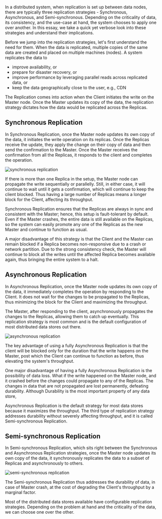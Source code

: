 In a distributed system, when replication is set up between data nodes, there are typically three replication strategies - Synchronous, Asynchronous, and Semi-synchronous. Depending on the criticality of data, its consistency, and the use-case at hand, the system chooses to apply one over another. In this essay, we take a quick yet verbose look into these strategies and understand their implications.

Before we jump into the replication strategies, let's first understand the need for them. When the data is replicated, multiple copies of the same data are created and placed on multiple machines (nodes). A system replicates the data to

-   improve availability, or
-   prepare for disaster recovery, or
-   improve performance by leveraging parallel reads across replicated data, or
-   keep the data geographically close to the user, e.g., CDN

The Replication comes into action when the Client initiates the write on the Master node. Once the Master updates its copy of the data, the replication strategy dictates how the data would be replicated across the Replicas.

## Synchronous Replication
In Synchronous Replication, once the Master node updates its own copy of the data, it initiates the write operation on its replicas. Once the Replicas receive the update, they apply the change on their copy of data and then send the confirmation to the Master. Once the Master receives the confirmation from all the Replicas, it responds to the client and completes the operation.

![synchronous replication](https://user-images.githubusercontent.com/4745789/128765459-67347320-5b77-4722-884b-015fc1b0c5fb.png)

If there is more than one Replica in the setup, the Master node can propagate the write sequentially or parallelly. Still, in either case, it will continue to wait until it gets a confirmation, which will continue to keep the client blocked. Thus having a large number of Replicas means a longer block for the Client, affecting its throughput.

Synchronous Replication ensures that the Replicas are always in sync and consistent with the Master; hence, this setup is fault-tolerant by default. Even if the Master crashes, the entire data is still available on the Replicas, so the system can easily promote any one of the Replicas as the new Master and continue to function as usual.

A major disadvantage of this strategy is that the Client and the Master can remain blocked if a Replica becomes non-responsive due to a crash or network partition. Due to the strong consistency check, the Master will continue to block all the writes until the affected Replica becomes available again, thus bringing the entire system to a halt.

## Asynchronous Replication
In Asynchronous Replication, once the Master node updates its own copy of the data, it immediately completes the operation by responding to the Client. It does not wait for the changes to be propagated to the Replicas, thus minimizing the block for the Client and maximizing the throughput.

The Master, after responding to the client, asynchronously propagates the changes to the Replicas, allowing them to catch up eventually. This replication strategy is most common and is the default configuration of most distributed data stores out there.

![asynchronous replication](https://user-images.githubusercontent.com/4745789/128765466-944bf36e-6817-4cf3-9ea4-0ffa724f0d58.png)

The key advantage of using a fully Asynchronous Replication is that the client will be blocked only for the duration that the write happens on the Master, post which the Client can continue to function as before, thus elevating the system's throughput.

One major disadvantage of having a fully Asynchronous Replication is the possibility of data loss. What if the write happened on the Master node, and it crashed before the changes could propagate to any of the Replicas. The changes in data that are not propagated are lost permanently, defeating durability. Although Durability is the most important property of any data store,

Asynchronous Replication is the default strategy for most data stores because it maximizes the throughput. The third type of replication strategy addresses durability without severely affecting throughput, and it is called Semi-synchronous Replication.

## Semi-synchronous Replication
In Semi-synchronous Replication, which sits right between the Synchronous and Asynchronous Replication strategies, once the Master node updates its own copy of the data, it synchronously replicates the data to a subset of Replicas and asynchronously to others.

![semi-synchronous replication](https://user-images.githubusercontent.com/4745789/128833772-d0bbae7d-5e00-4771-90e5-996326affb60.png)

The Semi-synchronous Replication thus addresses the durability of data, in case of Master crash, at the cost of degrading the Client's throughput by a marginal factor.

Most of the distributed data stores available have configurable replication strategies. Depending on the problem at hand and the criticality of the data, we can choose one over the other.
